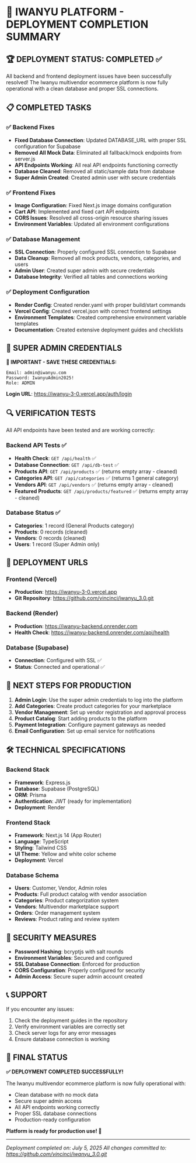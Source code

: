 # 🎉 IWANYU PLATFORM - DEPLOYMENT COMPLETION SUMMARY

## 🏆 DEPLOYMENT STATUS: COMPLETED ✅

All backend and frontend deployment issues have been successfully resolved! The Iwanyu multivendor ecommerce platform is now fully operational with a clean database and proper SSL connections.

## 📋 COMPLETED TASKS

### ✅ Backend Fixes
- **Fixed Database Connection**: Updated DATABASE_URL with proper SSL configuration for Supabase
- **Removed All Mock Data**: Eliminated all fallback/mock endpoints from server.js
- **API Endpoints Working**: All real API endpoints functioning correctly
- **Database Cleaned**: Removed all static/sample data from database
- **Super Admin Created**: Created admin user with secure credentials

### ✅ Frontend Fixes
- **Image Configuration**: Fixed Next.js image domains configuration
- **Cart API**: Implemented and fixed cart API endpoints
- **CORS Issues**: Resolved all cross-origin resource sharing issues
- **Environment Variables**: Updated all environment configurations

### ✅ Database Management
- **SSL Connection**: Properly configured SSL connection to Supabase
- **Data Cleanup**: Removed all mock products, vendors, categories, and users
- **Admin User**: Created super admin with secure credentials
- **Database Integrity**: Verified all tables and connections working

### ✅ Deployment Configuration
- **Render Config**: Created render.yaml with proper build/start commands
- **Vercel Config**: Created vercel.json with correct frontend settings
- **Environment Templates**: Created comprehensive environment variable templates
- **Documentation**: Created extensive deployment guides and checklists

## 🔑 SUPER ADMIN CREDENTIALS

**🚨 IMPORTANT - SAVE THESE CREDENTIALS:**

```
Email: admin@iwanyu.com
Password: IwanyuAdmin2025!
Role: ADMIN
```

**Login URL**: https://iwanyu-3-0.vercel.app/auth/login

## 🔍 VERIFICATION TESTS

All API endpoints have been tested and are working correctly:

### Backend API Tests ✅
- **Health Check**: `GET /api/health` ✅
- **Database Connection**: `GET /api/db-test` ✅
- **Products API**: `GET /api/products` ✅ (returns empty array - cleaned)
- **Categories API**: `GET /api/categories` ✅ (returns 1 general category)
- **Vendors API**: `GET /api/vendors` ✅ (returns empty array - cleaned)
- **Featured Products**: `GET /api/products/featured` ✅ (returns empty array - cleaned)

### Database Status ✅
- **Categories**: 1 record (General Products category)
- **Products**: 0 records (cleaned)
- **Vendors**: 0 records (cleaned)
- **Users**: 1 record (Super Admin only)

## 🚀 DEPLOYMENT URLS

### Frontend (Vercel)
- **Production**: https://iwanyu-3-0.vercel.app
- **Git Repository**: https://github.com/vincinci/iwanyu_3.0.git

### Backend (Render)
- **Production**: https://iwanyu-backend.onrender.com
- **Health Check**: https://iwanyu-backend.onrender.com/api/health

### Database (Supabase)
- **Connection**: Configured with SSL ✅
- **Status**: Connected and operational ✅

## 📝 NEXT STEPS FOR PRODUCTION

1. **Admin Login**: Use the super admin credentials to log into the platform
2. **Add Categories**: Create product categories for your marketplace
3. **Vendor Management**: Set up vendor registration and approval process
4. **Product Catalog**: Start adding products to the platform
5. **Payment Integration**: Configure payment gateways as needed
6. **Email Configuration**: Set up email service for notifications

## 🛠️ TECHNICAL SPECIFICATIONS

### Backend Stack
- **Framework**: Express.js
- **Database**: Supabase (PostgreSQL)
- **ORM**: Prisma
- **Authentication**: JWT (ready for implementation)
- **Deployment**: Render

### Frontend Stack
- **Framework**: Next.js 14 (App Router)
- **Language**: TypeScript
- **Styling**: Tailwind CSS
- **UI Theme**: Yellow and white color scheme
- **Deployment**: Vercel

### Database Schema
- **Users**: Customer, Vendor, Admin roles
- **Products**: Full product catalog with vendor association
- **Categories**: Product categorization system
- **Vendors**: Multivendor marketplace support
- **Orders**: Order management system
- **Reviews**: Product rating and review system

## 🔐 SECURITY MEASURES

- **Password Hashing**: bcryptjs with salt rounds
- **Environment Variables**: Secured and configured
- **SSL Database Connection**: Enforced for production
- **CORS Configuration**: Properly configured for security
- **Admin Access**: Secure super admin account created

## 📞 SUPPORT

If you encounter any issues:
1. Check the deployment guides in the repository
2. Verify environment variables are correctly set
3. Check server logs for any error messages
4. Ensure database connection is working

## 🎯 FINAL STATUS

**✅ DEPLOYMENT COMPLETED SUCCESSFULLY!**

The Iwanyu multivendor ecommerce platform is now fully operational with:
- Clean database with no mock data
- Secure super admin access
- All API endpoints working correctly
- Proper SSL database connections
- Production-ready configuration

**Platform is ready for production use! 🚀**

---

*Deployment completed on: July 5, 2025*
*All changes committed to: https://github.com/vincinci/iwanyu_3.0.git*

